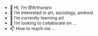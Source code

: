 - 👋 Hi, I’m @Arthurqro
- 👀 I’m interested in art, sociology, android
- 🌱 I’m currently learning art
- 💞️ I’m looking to collaborate on ...
- 📫 How to reach me ...

<!---
Arthurqro/Arthurqro is a ✨ special ✨ repository because its `README.md` (this file) appears on your GitHub profile.
You can click the Preview link to take a look at your changes.
--->
